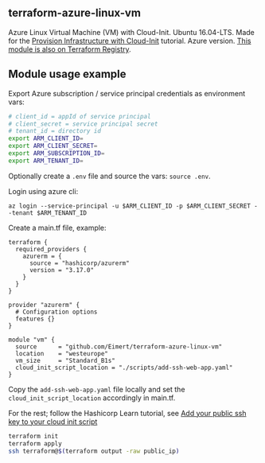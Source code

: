 ## terraform-azure-linux-vm

Azure Linux Virtual Machine (VM) with Cloud-Init. Ubuntu 16.04-LTS. Made for the [Provision Infrastructure with Cloud-Init](https://learn.hashicorp.com/tutorials/terraform/cloud-init) tutorial. Azure version. [This module is also on Terraform Registry](https://registry.terraform.io/modules/Eimert/linux-vm/azure/1.0.0).

## Module usage example

Export Azure subscription / service principal credentials as environment vars:
```bash
# client_id = appId of service principal
# client_secret = service principal secret
# tenant_id = directory id
export ARM_CLIENT_ID=
export ARM_CLIENT_SECRET=
export ARM_SUBSCRIPTION_ID=
export ARM_TENANT_ID=
```
Optionally create a `.env` file and source the vars: `source .env`.

Login using azure cli: 
```
az login --service-principal -u $ARM_CLIENT_ID -p $ARM_CLIENT_SECRET --tenant $ARM_TENANT_ID
```

Create a main.tf file, example:
```
terraform {
  required_providers {
    azurerm = {
      source = "hashicorp/azurerm"
      version = "3.17.0"
    }
  }
}

provider "azurerm" {
  # Configuration options
  features {}
}

module "vm" {
  source      = "github.com/Eimert/terraform-azure-linux-vm"
  location    = "westeurope"
  vm_size     = "Standard_B1s"
  cloud_init_script_location = "./scripts/add-ssh-web-app.yaml"
}
```
Copy the `add-ssh-web-app.yaml` file locally and set the `cloud_init_script_location` accordingly in main.tf.

For the rest; follow the Hashicorp Learn tutorial, see [Add your public ssh key to your cloud init script](https://learn.hashicorp.com/tutorials/terraform/cloud-init#add-your-public-ssh-key-to-your-cloud-init-script)


```bash
terraform init
terraform apply
ssh terraform@$(terraform output -raw public_ip)
```